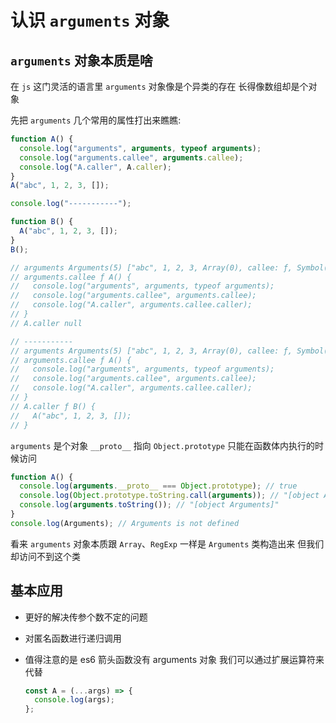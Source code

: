 # 认识 `arguments` 对象

## `arguments` 对象本质是啥

在 `js` 这门灵活的语言里 `arguments` 对象像是个异类的存在 长得像数组却是个对象

先把 `arguments` 几个常用的属性打出来瞧瞧:

```js
function A() {
  console.log("arguments", arguments, typeof arguments);
  console.log("arguments.callee", arguments.callee);
  console.log("A.caller", A.caller);
}
A("abc", 1, 2, 3, []);

console.log("-----------");

function B() {
  A("abc", 1, 2, 3, []);
}
B();

// arguments Arguments(5) ["abc", 1, 2, 3, Array(0), callee: ƒ, Symbol(Symbol.iterator): ƒ]
// arguments.callee ƒ A() {
//   console.log("arguments", arguments, typeof arguments);
//   console.log("arguments.callee", arguments.callee);
//   console.log("A.caller", arguments.callee.caller);
// }
// A.caller null

// -----------
// arguments Arguments(5) ["abc", 1, 2, 3, Array(0), callee: ƒ, Symbol(Symbol.iterator): ƒ]
// arguments.callee ƒ A() {
//   console.log("arguments", arguments, typeof arguments);
//   console.log("arguments.callee", arguments.callee);
//   console.log("A.caller", arguments.callee.caller);
// }
// A.caller ƒ B() {
//   A("abc", 1, 2, 3, []);
// }
```

`arguments` 是个对象 `__proto__` 指向 `Object.prototype` 只能在函数体内执行的时候访问

```js
function A() {
  console.log(arguments.__proto__ === Object.prototype); // true
  console.log(Object.prototype.toString.call(arguments)); // "[object Arguments]"
  console.log(arguments.toString()); // "[object Arguments]"
}
console.log(Arguments); // Arguments is not defined
```

看来 `arguments` 对象本质跟 `Array`、`RegExp` 一样是 `Arguments` 类构造出来 但我们却访问不到这个类

## 基本应用

- 更好的解决传参个数不定的问题

- 对匿名函数进行递归调用

- 值得注意的是 es6 箭头函数没有 arguments 对象 我们可以通过扩展运算符来代替

  ```js
  const A = (...args) => {
    console.log(args);
  };
  ```
